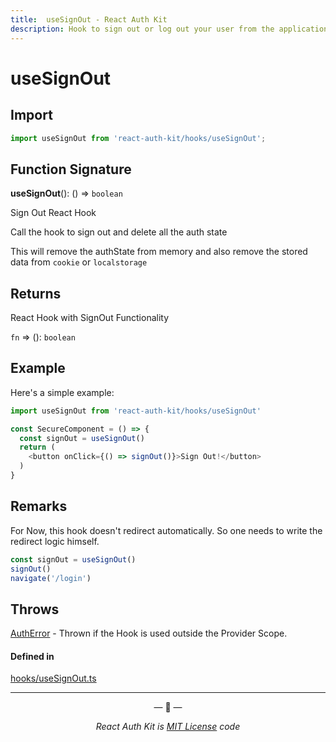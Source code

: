 ```yaml
---
title:  useSignOut - React Auth Kit
description: Hook to sign out or log out your user from the application
---
```


# useSignOut

<div data-ea-publisher="authkitarkadipme" data-ea-type="text" id="ref_useSignOut"></div>

## Import

```js
import useSignOut from 'react-auth-kit/hooks/useSignOut';
```

## Function Signature

**useSignOut**(): () => `boolean`

Sign Out React Hook

Call the hook to sign out and delete all the auth state

This will remove the authState from memory and
also remove the stored data from `cookie` or `localstorage`

## Returns

React Hook with SignOut Functionality

`fn` => (): `boolean`

## Example

Here's a simple example:
```js
import useSignOut from 'react-auth-kit/hooks/useSignOut'

const SecureComponent = () => {
  const signOut = useSignOut()
  return (
    <button onClick={() => signOut()}>Sign Out!</button>
  )
}
```


## Remarks

For Now, this hook doesn't redirect automatically.
So one needs to write the redirect logic himself.

```js
const signOut = useSignOut()
signOut()
navigate('/login')
```

## Throws

[AuthError](./../errors.md#autherror) - Thrown if the Hook is used outside the Provider Scope.

#### Defined in

[hooks/useSignOut.ts](https://github.com/react-auth-kit/react-auth-kit/blob/37dc30d4/packages/react-auth-kit/src/hooks/useSignOut.ts#L43)

---

<p align="center">&mdash; 🔑  &mdash;</p>
<p align="center"><i>React Auth Kit is <a href="https://github.com/react-auth-kit/react-auth-kit/blob/master/LICENSE">MIT License</a> code</i></p>
